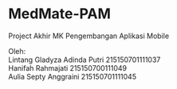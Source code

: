 # MedMate-PAM

Project Akhir MK Pengembangan Aplikasi Mobile  

Oleh:  
Lintang Gladyza Adinda Putri 215150701111037  
Hanifah Rahmajati 215150700111049  
Aulia Septy Anggraini 215150701111045  
